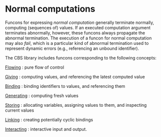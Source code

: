 Normal computations
===================

Funcons for expressing *normal computation* generally terminate normally, computing (sequences of) values.
If an executed computation argument terminates abnormally, however, these funcons always propagate the abnormal termination.
The execution of a funcon for normal computation may also *fail*, which is a particular kind of abnormal termination used to represent dynamic errors (e.g., referencing an unbound identifier).

The CBS library includes funcons corresponding to the following concepts:

[Flowing]
: pure flow of control

[Giving]
: computing values, and referencing the latest computed value

[Binding]
: binding identifiers to values, and referencing them

[Generating]
: computing fresh values

[Storing]
: allocating variables, assigning values to them, and inspecting current values

[Linking]
: creating potentially cyclic bindings

[Interacting]
: interactive input and output.

[flowing]:     Flowing
[giving]:      Giving
[binding]:     Binding
[generating]:  Generating
[storing]:     Storing
[linking]:     Linking
[interacting]: Interacting
